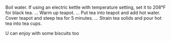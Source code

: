 Boil water. If using an electric kettle with temperature setting, set it to 208°F for black tea. ...
Warm up teapot. ...
Put tea into teapot and add hot water.
Cover teapot and steep tea for 5 minutes. ...
Strain tea solids and pour hot tea into tea cups.

U can enjoy with some biscuits too